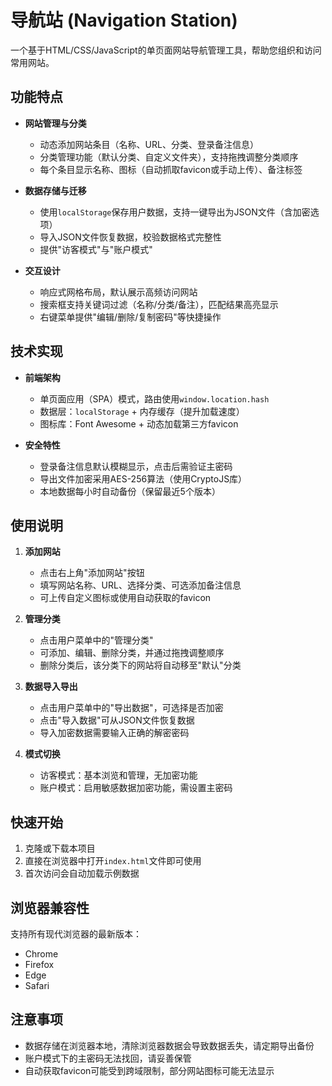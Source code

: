 # 导航站 (Navigation Station)

一个基于HTML/CSS/JavaScript的单页面网站导航管理工具，帮助您组织和访问常用网站。

## 功能特点

- **网站管理与分类**
  - 动态添加网站条目（名称、URL、分类、登录备注信息）
  - 分类管理功能（默认分类、自定义文件夹），支持拖拽调整分类顺序
  - 每个条目显示名称、图标（自动抓取favicon或手动上传）、备注标签

- **数据存储与迁移**
  - 使用`localStorage`保存用户数据，支持一键导出为JSON文件（含加密选项）
  - 导入JSON文件恢复数据，校验数据格式完整性
  - 提供"访客模式"与"账户模式"

- **交互设计**
  - 响应式网格布局，默认展示高频访问网站
  - 搜索框支持关键词过滤（名称/分类/备注），匹配结果高亮显示
  - 右键菜单提供"编辑/删除/复制密码"等快捷操作

## 技术实现

- **前端架构**
  - 单页面应用（SPA）模式，路由使用`window.location.hash`
  - 数据层：`localStorage` + 内存缓存（提升加载速度）
  - 图标库：Font Awesome + 动态加载第三方favicon

- **安全特性**
  - 登录备注信息默认模糊显示，点击后需验证主密码
  - 导出文件加密采用AES-256算法（使用CryptoJS库）
  - 本地数据每小时自动备份（保留最近5个版本）

## 使用说明

1. **添加网站**
   - 点击右上角"添加网站"按钮
   - 填写网站名称、URL、选择分类、可选添加备注信息
   - 可上传自定义图标或使用自动获取的favicon

2. **管理分类**
   - 点击用户菜单中的"管理分类"
   - 可添加、编辑、删除分类，并通过拖拽调整顺序
   - 删除分类后，该分类下的网站将自动移至"默认"分类

3. **数据导入导出**
   - 点击用户菜单中的"导出数据"，可选择是否加密
   - 点击"导入数据"可从JSON文件恢复数据
   - 导入加密数据需要输入正确的解密密码

4. **模式切换**
   - 访客模式：基本浏览和管理，无加密功能
   - 账户模式：启用敏感数据加密功能，需设置主密码

## 快速开始

1. 克隆或下载本项目
2. 直接在浏览器中打开`index.html`文件即可使用
3. 首次访问会自动加载示例数据

## 浏览器兼容性

支持所有现代浏览器的最新版本：
- Chrome
- Firefox
- Edge
- Safari

## 注意事项

- 数据存储在浏览器本地，清除浏览器数据会导致数据丢失，请定期导出备份
- 账户模式下的主密码无法找回，请妥善保管
- 自动获取favicon可能受到跨域限制，部分网站图标可能无法显示 